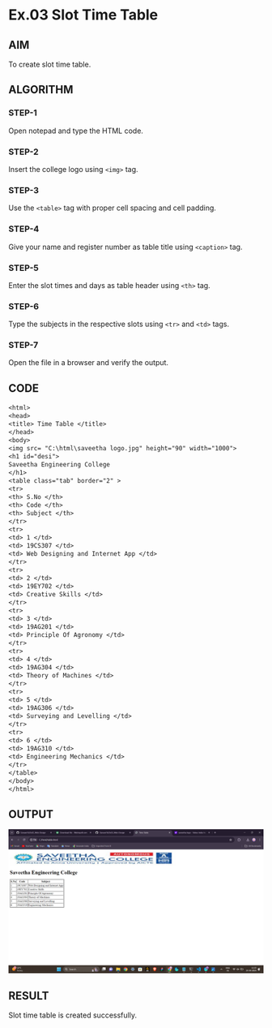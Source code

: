 # Ex.03 Slot Time Table
## AIM
  To create slot time table.

## ALGORITHM
### STEP-1
  Open notepad and type the HTML code.

### STEP-2
  Insert the college logo using ```<img>``` tag.

### STEP-3
  Use the ```<table>``` tag with proper cell spacing and cell padding.  

### STEP-4
  Give your name and register number as table title using ```<caption>``` tag.

### STEP-5
  Enter the slot times and days as table header using ```<th>``` tag.
  
### STEP-6
  Type the subjects in the respective slots using ```<tr>``` and ```<td>``` tags.
 
### STEP-7
  Open the file in a browser and verify the output.
  
## CODE
```
<html>
<head>
<title> Time Table </title>
</head>
<body>
<img src= "C:\html\saveetha logo.jpg" height="90" width="1000">
<h1 id="desi">
Saveetha Engineering College
</h1>
<table class="tab" border="2" >
<tr>
<th> S.No </th>
<th> Code </th>
<th> Subject </th>
</tr>
<tr>
<td> 1 </td>
<td> 19CS307 </td>
<td> Web Designing and Internet App </td>
</tr>
<tr>
<td> 2 </td>
<td> 19EY702 </td>
<td> Creative Skills </td>
</tr>
<tr>
<td> 3 </td>
<td> 19AG201 </td>
<td> Principle Of Agronomy </td>
</tr>
<tr>
<td> 4 </td>
<td> 19AG304 </td>
<td> Theory of Machines </td>
</tr>
<tr>
<td> 5 </td>
<td> 19AG306 </td>
<td> Surveying and Levelling </td>
</tr>
<tr> 
<td> 6 </td>
<td> 19AG310 </td>
<td> Engineering Mechanics </td>
</tr>
</table>
</body>
</html>
```

## OUTPUT
![alt text](<Screenshot (33).png>)

## RESULT
 Slot time table is created successfully.
